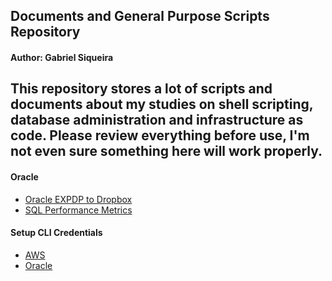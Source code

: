 ## Documents and General Purpose Scripts Repository
#### Author:  Gabriel Siqueira
This repository stores a lot of scripts and documents about my studies on shell scripting, database administration and infrastructure as code. Please review everything before use, I'm not even sure something here will work properly.
---

#### Oracle
* [Oracle EXPDP to Dropbox](oracle/expdp_db_and_post_on_dropbox.sh)
* [SQL Performance Metrics](oracle/performance.sql)

#### Setup CLI Credentials
* [AWS](setup/cli/cli-aws.md)
* [Oracle](setup/cli/cli-oracle.md)


